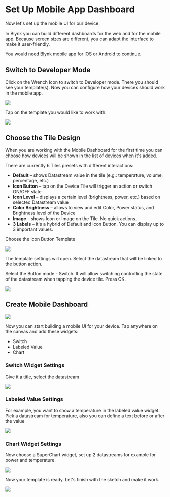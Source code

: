 # Set Up Mobile App Dashboard

Now let's set up the mobile UI for our device.

In Blynk you can build different dashboards for the web and for the mobile app. Because screen sizes are different, you can adapt the interface to make it user-friendly.  

You would need Blynk mobile app for iOS or Android to continue.

## Switch to Developer Mode

Click on the Wrench Icon to switch to Developer mode. There you should see your template\(s\). Now you can configure how your devices should work in the mobile app. 

![](../../.gitbook/assets/wrench.png)

Tap on the template you would like to work with.



![](../../.gitbook/assets/proto2.jpg)

## Choose the Tile Design

When you are working with the Mobile Dashboard for the first time you can choose how devices will be shown in the list of devices when it's added. 

There are currently 6 Tiles presets with different interactions: 

* **Default** – shows Datastream value in the tile \(e.g.: temperature, volume, percentage, etc.\)
* **Icon Button** – tap on the Device Tile will trigger an action or switch ON/OFF state
* **Icon Level** – displays a certain level \(brightness, power, etc.\) based on selected Datastream value
* **Color Brightness** – allows to view and edit Color, Power status, and Brightness level of the Device
* **Image** – shows Icon or Image on the Tile. No quick actions. 
* **3 Labels** – it's a hybrid of Default and Icon Button. You can display up to 3 important values.

Choose the Icon Button Template  


![](../../.gitbook/assets/image%20%2826%29.png)

The template settings will open. Select the datastream that will be linked to the button action. 

Select the Button mode - Switch. It will allow switching controlling the state of the datastream when tapping the device tile. Press OK.

![](../../.gitbook/assets/img_0090%20%281%29.png)

## Create Mobile Dashboard

![](../../.gitbook/assets/img_0091.png)

Now you can start building a mobile UI for your device. Tap anywhere on the canvas and add these widgets: 

* Switch
* Labeled Value
* Chart

### Switch Widget Settings

Give it a title, select the datastream

![](../../.gitbook/assets/img_0093.png)



### Labeled Value Settings

For example, you want to show a temperature in the labeled value widget.   
Pick a datastream for temperature, also you can define a text before or after the value

![](../../.gitbook/assets/file-2-.jpg)



### 

###  Chart Widget Settings

Now choose a SuperChart widget, set up 2 datastreams for example for power and temperature.   


![](../../.gitbook/assets/file-1-.jpg)

Now your template is ready. Let's finish with the sketch and make it work.  
  


![](../../.gitbook/assets/img_0097.png)

